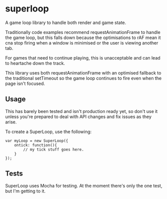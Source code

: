 superloop
=========

A game loop library to handle both render and game state.

Traditionally code examples recommend requestAnimationFrame to handle the game
loop, but this falls down because the optimisations to rAF mean it cna stop
firing when a window is minimised or the user is viewing another tab.

For games that need to continue playing, this is unacceptable and can lead to
heartache down the track.

This library uses both requestAnimationFrame with an optimised fallback to the
traditional setTimeout so the game loop continues to fire even when the page
isn't focused.

Usage
-----
This has barely been tested and isn't production ready yet, so don't use it
unless you're prepared to deal with API changes and fix issues as they arise.

To create a SuperLoop, use the following:

	var myLoop = new SuperLoop({
		ontick: function(){
			// my tick stuff goes here.
		}
	});

Tests
-----
SuperLoop uses Mocha for testing. At the moment there's only the one test, but 
I'm getting to it.